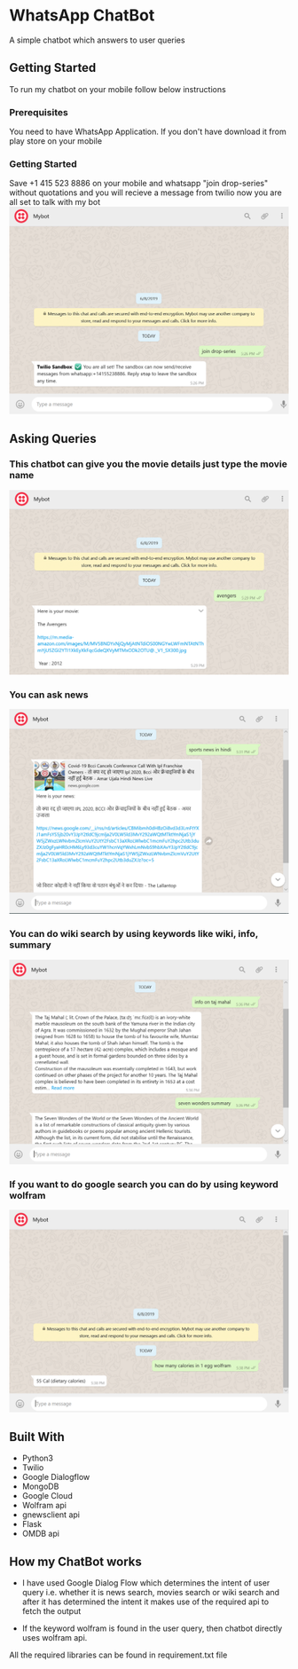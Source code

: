 # WhatsApp ChatBot

A simple chatbot which answers to user queries

## Getting Started

To run my chatbot on your mobile follow below instructions

### Prerequisites

You need to have WhatsApp Application. If you don't have download it from play store on your mobile

### Getting Started

Save +1 415 523 8886 on your mobile
and whatsapp "join drop-series" without quotations and you will recieve a message from twilio
now you are all set to talk with my bot
![Image description](img/sandbox.PNG)


## Asking Queries

### This chatbot can give you the movie details just type the movie name
![Image description](img/movie.PNG)

### You can ask news
![Image description](img/news.PNG)

### You can do wiki search by using keywords like wiki, info, summary
![Image description](img/wiki.PNG)

### If you want to do google search you can do by using keyword wolfram
![Image description](img/wolfram.PNG)

## Built With

* Python3
* Twilio
* Google Dialogflow
* MongoDB
* Google Cloud
* Wolfram api
* gnewsclient api
* Flask
* OMDB api

## How my ChatBot works

* I have used Google Dialog Flow which determines the intent of user query i.e. whether it is news search, movies search or wiki search
and after it has determined the intent it makes use of the required api to fetch the output

* If the keyword wolfram is found in the user query, then chatbot directly uses wolfram api.

All the required libraries can be found in requirement.txt file
